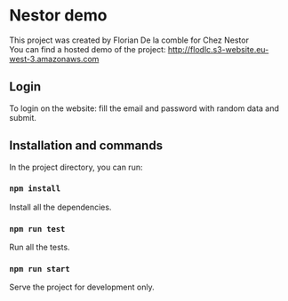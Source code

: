 # Nestor demo

This project was created by Florian De la comble for Chez Nestor  
You can find a hosted demo of the project:
http://flodlc.s3-website.eu-west-3.amazonaws.com

## Login

To login on the website: fill the email and password with random data and submit.

## Installation and commands

In the project directory, you can run:

### `npm install`

Install all the dependencies.

### `npm run test`

Run all the tests.

### `npm run start`

Serve the project for development only.
